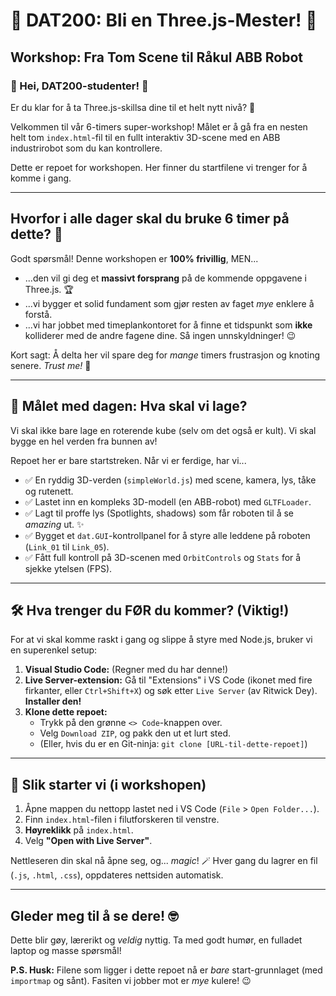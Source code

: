# 🤖 DAT200: Bli en Three.js-Mester! 🚀

## Workshop: Fra Tom Scene til Råkul ABB Robot

### 👋 Hei, DAT200-studenter! 👋

Er du klar for å ta Three.js-skillsa dine til et helt nytt nivå? 🤩

Velkommen til vår 6-timers super-workshop! Målet er å gå fra en nesten helt tom `index.html`-fil til en fullt interaktiv 3D-scene med en ABB industrirobot som du kan kontrollere.

Dette er repoet for workshopen. Her finner du startfilene vi trenger for å komme i gang.

---

## Hvorfor i alle dager skal du bruke 6 timer på dette? 🤔

Godt spørsmål! Denne workshopen er **100% frivillig**, MEN...

* ...den vil gi deg et **massivt forsprang** på de kommende oppgavene i Three.js. 🏆
* ...vi bygger et solid fundament som gjør resten av faget *mye* enklere å forstå.
* ...vi har jobbet med timeplankontoret for å finne et tidspunkt som **ikke** kolliderer med de andre fagene dine. Så ingen unnskyldninger! 😉

Kort sagt: Å delta her vil spare deg for *mange* timers frustrasjon og knoting senere. *Trust me!* 🙏

---

## 🎯 Målet med dagen: Hva skal vi lage?

Vi skal ikke bare lage en roterende kube (selv om det også er kult). Vi skal bygge en hel verden fra bunnen av!

Repoet her er bare startstreken. Når vi er ferdige, har vi...

* ✅ En ryddig 3D-verden (`simpleWorld.js`) med scene, kamera, lys, tåke og rutenett.
* ✅ Lastet inn en kompleks 3D-modell (en ABB-robot) med `GLTFLoader`.
* ✅ Lagt til proffe lys (Spotlights, shadows) som får roboten til å se *amazing* ut. ✨
* ✅ Bygget et `dat.GUI`-kontrollpanel for å styre alle leddene på roboten (`Link_01` til `Link_05`).
* ✅ Fått full kontroll på 3D-scenen med `OrbitControls` og `Stats` for å sjekke ytelsen (FPS).

---

## 🛠️ Hva trenger du FØR du kommer? (Viktig!)

For at vi skal komme raskt i gang og slippe å styre med Node.js, bruker vi en superenkel setup:

1.  **Visual Studio Code:** (Regner med du har denne!)
2.  **Live Server-extension:** Gå til "Extensions" i VS Code (ikonet med fire firkanter, eller `Ctrl+Shift+X`) og søk etter `Live Server` (av Ritwick Dey). **Installer den!**
3.  **Klone dette repoet:**
    * Trykk på den grønne `<> Code`-knappen over.
    * Velg `Download ZIP`, og pakk den ut et lurt sted.
    * (Eller, hvis du er en Git-ninja: `git clone [URL-til-dette-repoet]`)

---

## 🚀 Slik starter vi (i workshopen)

1.  Åpne mappen du nettopp lastet ned i VS Code (`File` > `Open Folder...`).
2.  Finn `index.html`-filen i filutforskeren til venstre.
3.  **Høyreklikk** på `index.html`.
4.  Velg **"Open with Live Server"**.

Nettleseren din skal nå åpne seg, og... *magic*! 🪄 Hver gang du lagrer en fil (`.js`, `.html`, `.css`), oppdateres nettsiden automatisk.

---

## Gleder meg til å se dere! 🤓

Dette blir gøy, lærerikt og *veldig* nyttig. Ta med godt humør, en fulladet laptop og masse spørsmål!

**P.S. Husk:** Filene som ligger i dette repoet nå er *bare* start-grunnlaget (med `importmap` og sånt). Fasiten vi jobber mot er *mye* kulere! 😉